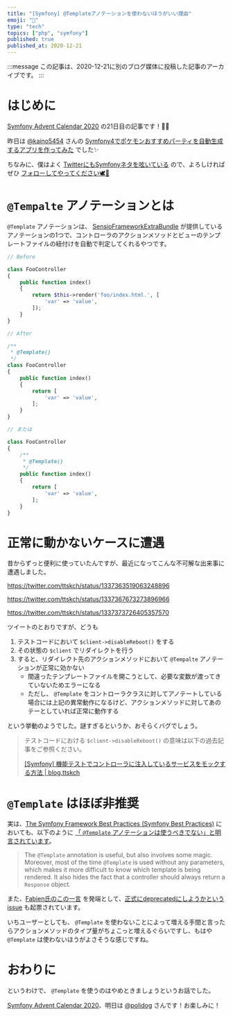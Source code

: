 ```yaml
---
title: "[Symfony] @Templateアノテーションを使わないほうがいい理由"
emoji: "🎻"
type: "tech"
topics: ["php", "symfony"]
published: true
published_at: 2020-12-21
---
```


:::message
この記事は、2020-12-21に別のブログ媒体に投稿した記事のアーカイブです。
:::

# はじめに

[Symfony Advent Calendar 2020](https://qiita.com/advent-calendar/2020/symfony) の21日目の記事です！🎄🌙

昨日は [@kaino5454](https://twitter.com/kaino5454) さんの [Symfony4でポケモンおすすめパーティを自動生成するアプリを作ってみた](https://qiita.com/kaino5454/items/ffbf2bb117d16cf04634) でした✨

ちなみに、僕はよく [TwitterにもSymfonyネタを呟いている](https://twitter.com/search?q=from%3Attskch%20(symfony%20OR%20doctrine)&src=typed_query&f=live) ので、よろしければぜひ [フォローしてやってください🕊🤲](https://twitter.com/ttskch)

# `@Tempalte` アノテーションとは

`@Template` アノテーションは、 [SensioFrameworkExtraBundle](https://symfony.com/doc/current/bundles/SensioFrameworkExtraBundle/index.html) が提供しているアノテーションの1つで、コントローラのアクションメソッドとビューのテンプレートファイルの紐付けを自動で判定してくれるやつです。

```php
// Before

class FooController
{
    public function index()
    {
        return $this->render('foo/index.html.', [
            'var' => 'value',
        ]);
    }
}
```

```php
// After

/**
 * @Template()
 */
class FooController
{
    public function index()
    {
        return [
            'var' => 'value',
        ];
    }
}

// または

class FooController
{
    /**
     * @Template()
     */
    public function index()
    {
        return [
            'var' => 'value',
        ];
    }
}
```

# 正常に動かないケースに遭遇

昔からずっと便利に使っていたんですが、最近になってこんな不可解な出来事に遭遇しました。


https://twitter.com/ttskch/status/1337363519063248896


https://twitter.com/ttskch/status/1337367673273896966


https://twitter.com/ttskch/status/1337373726405357570

ツイートのとおりですが、どうも

1. テストコードにおいて `$client->disableReboot()` をする
2. その状態の `$client` でリダイレクトを行う
3. すると、リダイレクト先のアクションメソッドにおいて `@Tempalte` アノテーションが正常に効かない
    * 間違ったテンプレートファイルを開こうとして、必要な変数が渡ってきていないためエラーになる
    * ただし、 `@Template` をコントローラクラスに対してアノテートしている場合には上記の異常動作になるけど、アクションメソッドに対してあのテーとしていれば正常に動作する

という挙動のようでした。謎すぎるというか、おそらくバグでしょう。

> テストコードにおける `$client->disableReboot()` の意味は以下の過去記事をご参照ください。
> 
> [[Symfony] 機能テストでコントローラに注入しているサービスをモックする方法 | blog.ttskch](https://blog.ttskch.com/symfony-how-to-mock-service-on-functional-test/#%E6%B3%A8%E6%84%8F%E7%82%B9%EF%BC%9A%E4%B8%80%E5%BA%A6%E7%94%BB%E9%9D%A2%E3%82%92request%E3%81%97%E3%81%A6%E3%81%9D%E3%81%AE%E7%94%BB%E9%9D%A2%E3%81%AE%E3%83%95%E3%82%A9%E3%83%BC%E3%83%A0%E3%82%92%E9%80%81%E4%BF%A1%E3%81%99%E3%82%8B%E9%9A%9B%E3%81%AB%E3%83%A2%E3%83%83%E3%82%AF%E3%82%92%E4%BD%BF%E3%81%A3%E3%81%A6%E3%81%BB%E3%81%97%E3%81%84%E5%A0%B4%E5%90%88%E3%81%AF-client-disablereboot-%E3%81%8C%E5%BF%85%E8%A6%81)

# `@Template` はほぼ非推奨

実は、[The Symfony Framework Best Practices (Symfony Best Practices)](https://symfony.com/doc/current/best_practices.html) においても、以下のように [「 `@Template` アノテーションは使うべきでない」と明言されています](https://symfony.com/doc/current/best_practices.html#don-t-use-annotations-to-configure-the-controller-template)。

> The `@Template` annotation is useful, but also involves some magic. Moreover, most of the time `@Template` is used without any parameters, which makes it more difficult to know which template is being rendered. It also hides the fact that a controller should always return a `Response` object.

また、[Fabien氏のこの一言](https://github.com/symfony/symfony-docs/pull/12387#discussion_r329551967) を発端として、[正式にdeprecatedにしようかというissue](https://github.com/sensiolabs/SensioFrameworkExtraBundle/issues/641) も起票されています。

いちユーザーとしても、 `@Template` を使わないことによって増える手間と言ったらアクションメソッドのタイプ量がちょこっと増えるぐらいですし、もはや `@Template` は使わないほうがよさそうな感じですね。

# おわりに

というわけで、 `@Template` を使うのはやめときましょうというお話でした。

[Symfony Advent Calendar 2020](https://qiita.com/advent-calendar/2020/symfony)、明日は [@polidog](https://twitter.com/polidog) さんです！お楽しみに！
